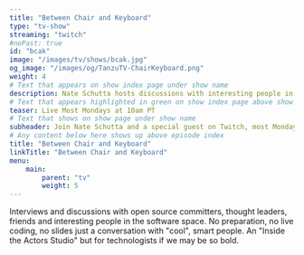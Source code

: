 ```yaml
---
title: "Between Chair and Keyboard"
type: "tv-show"
streaming: "twitch"
#noPast: true
id: "bcak"
image: "/images/tv/shows/bcak.jpg"
og_image: "/images/og/TanzuTV-ChairKeyboard.png"
weight: 4
# Text that appears on show index page under show name
description: Nate Schutta hosts discussions with interesting people in software.
# Text that appears highlighted in green on show index page above show name
teaser: Live Most Mondays at 10am PT
# Text that shows on show page under show name
subheader: Join Nate Schutta and a special guest on Twitch, most Mondays at 10am PT.
# Any content below here shows up above episode index
title: "Between Chair and Keyboard"
linkTitle: "Between Chair and Keyboard"
menu:
    main:
        parent: "tv"
        weight: 5
---
```

Interviews and discussions with open source committers, thought leaders, friends and interesting people in the software space. No preparation, no live coding, no slides just a conversation with "cool", smart people. An "Inside the Actors Studio" but for technologists if we may be so bold.

